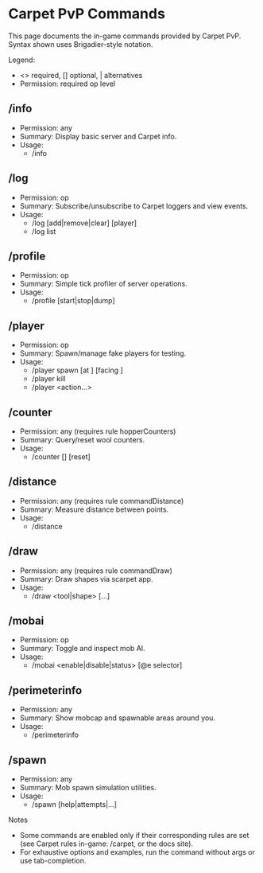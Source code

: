 # Carpet PvP Commands

This page documents the in-game commands provided by Carpet PvP. Syntax shown uses Brigadier-style notation.

Legend:
- <> required, [] optional, | alternatives
- Permission: required op level

## /info
- Permission: any
- Summary: Display basic server and Carpet info.
- Usage:
  - /info

## /log
- Permission: op
- Summary: Subscribe/unsubscribe to Carpet loggers and view events.
- Usage:
  - /log <logger> [add|remove|clear] [player]
  - /log list

## /profile
- Permission: op
- Summary: Simple tick profiler of server operations.
- Usage:
  - /profile [start|stop|dump]

## /player
- Permission: op
- Summary: Spawn/manage fake players for testing.
- Usage:
  - /player <name> spawn [at <x> <y> <z>] [facing <yaw> <pitch>]
  - /player <name> kill
  - /player <name> <action...>

## /counter
- Permission: any (requires rule hopperCounters)
- Summary: Query/reset wool counters.
- Usage:
  - /counter [<color>] [reset]

## /distance
- Permission: any (requires rule commandDistance)
- Summary: Measure distance between points.
- Usage:
  - /distance <x1> <y1> <z1> <x2> <y2> <z2>

## /draw
- Permission: any (requires rule commandDraw)
- Summary: Draw shapes via scarpet app.
- Usage:
  - /draw <tool|shape> [...]

## /mobai
- Permission: op
- Summary: Toggle and inspect mob AI.
- Usage:
  - /mobai <enable|disable|status> [@e selector]

## /perimeterinfo
- Permission: any
- Summary: Show mobcap and spawnable areas around you.
- Usage:
  - /perimeterinfo

## /spawn
- Permission: any
- Summary: Mob spawn simulation utilities.
- Usage:
  - /spawn [help|attempts|...]

Notes
- Some commands are enabled only if their corresponding rules are set (see Carpet rules in-game: /carpet, or the docs site).
- For exhaustive options and examples, run the command without args or use tab-completion.
